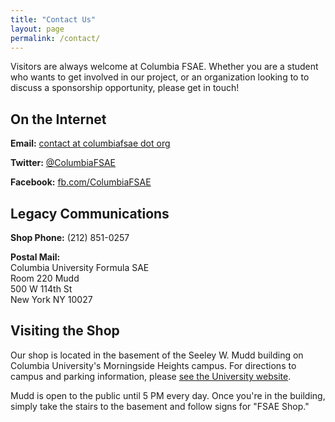 ```yaml
---
title: "Contact Us"
layout: page
permalink: /contact/
---
```


Visitors are always welcome at Columbia FSAE. Whether you are a student who wants to get involved in our project, or an organization looking to to discuss a sponsorship opportunity, please get in touch!

## On the Internet

**Email:** <a href="#" id="email-protect">contact at columbiafsae dot org</a>

<script>
var email = atob("Y29udGFjdEBjb2x1bWJpYWZzYWUub3Jn");
var element = document.getElementById("email-protect");
element.innerHTML = email;
element.href = "mailto:" + email;
</script>

**Twitter:** [@ColumbiaFSAE](https://twitter.com/ColumbiaFSAE)

**Facebook:** [fb.com/ColumbiaFSAE](http://www.facebook.com/ColumbiaFSAE)

## Legacy Communications
**Shop Phone:** (212)&nbsp;851-0257

**Postal Mail:**<br>
Columbia University Formula SAE<br>
Room 220 Mudd<br>
500 W 114th St<br>
New York NY 10027<br>

## Visiting the Shop
Our shop is located in the basement of the Seeley W. Mudd building on Columbia University's Morningside Heights campus. For directions to campus and parking information, please [see the University website](http://www.columbia.edu/content/directions-parking.html).

Mudd is open to the public until 5&nbsp;PM every day. Once you're in the building, simply take the stairs to the basement and follow signs for "FSAE Shop."
